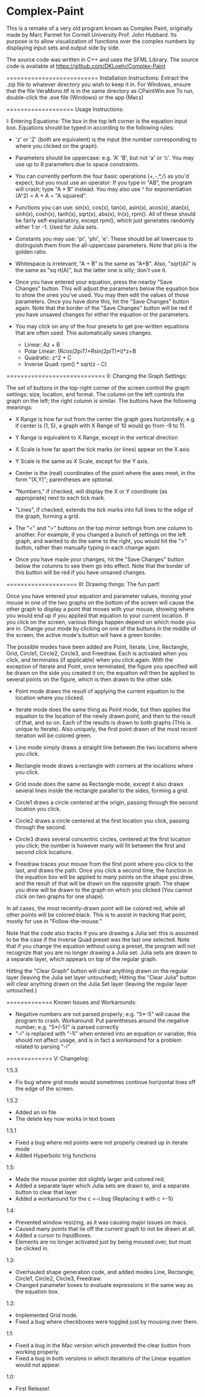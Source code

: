 Complex-Paint
=============

This is a remake of a very old program known as Complex Paint, originally made by Marc Parmet for Cornell University Prof. John Hubbard. Its purpose is to allow visualization of functions over the complex numbers by displaying input sets and output side by side.

The source code was written in C++ and uses the SFML Library. The source code is available at https://github.com/DKLoehr/Complex-Paint

==========================
Installation Instructions:
Extract the .zip file to whatever directory you wish to keep it in. 
For Windows, ensure that the file VeraMono.ttf is in the same directory as CPaintWin.exe
To run, double-click the .exe file (Windows) or the app (Macs)

===================
Usage Instructions:


I: Entering Equations: The box in the top left corner is the equation input box. Equations should be typed in according to the following rules: 

* 'z' or 'Z' (both are equivalent) is the input (the number corresponding to where you clicked on the graph).

* Parameters should be uppercase: e.g. 'A' 'B', but not 'a' or 'c'. You may use up to 8 parameters due to space constraints.

* You can currently perform the four basic operations (+,-,*,/) as you'd expect, but you must use an operator: If you type in "AB", the program will crash; type "A * B" instead. You may also use ^ for exponentiation (A^2) = A * A = "A squared".

* Functions you can use: sin(x), cos(x), tan(x), asin(x), acos(x), atan(x), sinh(x), cosh(x), tanh(x), sqrt(x), abs(x), ln(x), rpm(). All of these should be fairly self-explanatory, except rpm(), which just generates randomly either 1 or -1. Used for Julia sets.

* Constants you may use: 'pi', 'phi', 'e': These should be all lowercase to distinguish them from the all-uppercase parameters. Note that phi is the golden ratio.

* Whitespace is irrelevant; "A + B" is the same as "A+B". Also, "sqrt(A)" is the same as "sq rt(A)", but the latter one is silly; don't use it.

* Once you have entered your equation, press the nearby "Save Changes" button. This will adjust the parameters below the equation box to show the ones you've used. You may then edit the values of those parameters. Once you have done this, hit the "Save Changes" button again. Note that the border of the "Save Changes" button will be red if you have unsaved changes for either the equation or the parameters.

* You may click on any of the four presets to get pre-written equations that are often used. This automatically saves changes.
	* Linear: 	Az + B
	* Polar Linear: (R*cos(2*pi*T)+R*sin(2*pi*T)*i)*z+B
	* Quadratic: 	z^2 + C
	* Inverse Quad: rpm() * sqrt(z - C)

============================
II: Changing the Graph Settings: 

The set of buttons in the top-right corner of the screen control the graph settings: size, location, and format. The column on the left controls the graph on the left; the right column is similar. The buttons have the following meanings:
* X Range is how far out from the center the graph goes horizontally; e.g. if center is (1, 5), a graph with X Range of 10 would go from -9 to 11.

* Y Range is equivalent to X Range, except in the vertical direction

* X Scale is how far apart the tick marks (or lines) appear on the X axis

* Y Scale is the same as X Scale, except for the Y axis.

* Center is the (real) coordinates of the point where the axes meet, in the form "(X,Y)"; parentheses are optional.

* "Numbers," if checked, will display the X or Y coordinate (as appropriate) next to each tick mark.

* "Lines", if checked, extends the tick marks into full lines to the edge of the graph, forming a grid.

* The "<" and ">" buttons on the top mirror settings from one column to another. For example, if you changed a bunch of settings on the left graph, and wanted to do the same to the right, you would hit the ">" button, rather than manually typing in each change again.

* Once you have made your changes, hit the "Save Changes" button below the columns to see them go into effect. Note that the border of this button will be red if you have unsaved changes.

====================
III: Drawing things: The fun part!

Once you have entered your equation and parameter values, moving your mouse in one of the two graphs on the bottom of the screen will cause the other graph to display a point that moves with your mouse, showing where you would end up if you applied that equation to your current location. 
If you click on the screen, various things happen depend on which mode you are in. Change your mode by clicking on one of the buttons in the middle of the screen; the active mode's button will have a green border.

The possible modes have been added are Point, Iterate, Line, Rectangle, Grid, Circle1, Circle2, Circle3, and Freedraw. Each is activated when you click, and terminates (if applicable) when you click again. With the exception of Iterate and Point, once terminated, the figure you specified will be drawn on the side you created it on; the equation will then be applied to several points on the figure, which is then drawn to the other side.

* Point mode draws the result of applying the current equation to the location where you clicked.

* Iterate mode does the same thing as Point mode, but then applies the equation to the location of the newly drawn point, and then to the result of that, and so on. Each of the results is drawn to both graphs (This is unique to Iterate). Also uniquely, the first point drawn of the most recent iteration will be colored green.

* Line mode simply draws a straight line between the two locations where you click.

* Rectangle mode draws a rectangle with corners at the locations where you click.

* Grid mode does the same as Rectangle mode, except it also draws several lines inside the rectangle parallel to the sides, forming a grid.

* Circle1 draws a circle centered at the origin, passing through the second location you click.

* Circle2 draws a circle centered at the first location you click, passing through the second.

* Circle3 draws several concentric circles, centered at the first location you click; the number is however many will fit between the first and second click locations.

* Freedraw traces your mouse from the first point where you click to the last, and draws the path. Once you click a second time, the function in the equation box will be applied to many points on the shape you drew, and the result of that will be drawn on the opposite graph. The shape you drew will be drawn to the graph on which you clicked (You cannot click on two graphs for one shape).

In all cases, the most recently-drawn point will be colored red, while all other points will be colored black. This is to assist in tracking that point, mostly for use in "Follow-the-mouse."

Note that the code also tracks if you are drawing a Julia set: this is assumed to be the case if the Inverse Quad preset was the last one selected. Note that if you change the equation without using a preset, the program will not recognize that you are no longer drawing a Julia set. Julia sets are drawn to a separate layer, which appears on top of the regular graph.

Hitting the "Clear Graph" button will clear anything drawn on the regular layer (leaving the Julia set layer untouched); Hitting the "Clear Julia" button will clear anything drawn on the Julia Set layer (leaving the regular layer untouched.)

=============
Known Issues and Workarounds:

* Negative numbers are not parsed properly; e.g. "5*-5" will cause the program to crash. Workaround: Put parentheses around the negative number; e.g. "5*(-5)" is parsed correctly
* "-i" is replaced with "-1i" when entered into an equation or variable; this should not affect usage, and is in fact a workaround for a problem related to parsing "-i"

=============
V: Changelog:

1.5.3
* Fix bug where grid mode would sometimes continue horizontal lines off the edge of the screen.

1.5.2
* Added an ini file
* The delete key now works in text boxes

1.5.1
* Fixed a bug where red points were not properly cleaned up in iterate mode
* Added Hyperbolic trig functions

1.5:
* Made the mouse pointer dot slightly larger and colored red.
* Added a separate layer which Julia sets are drawn to, and a separate button to clear that layer
* Added a workaround for the c =-i bug (Replacing it with c =-1i)

1.4:
* Prevented window resizing, as it was causing major issues on macs.
* Caused many points that lie off the current graph to not be drawn at all.
* Added a cursor to InputBoxes.
* Elements are no longer activated just by being moused over, but must be clicked in.

1.3: 
* Overhauled shape generation code, and added modes Line, Rectangle, Circle1, Circle2, Circle3, Freedraw.
* Changed parameter boxes to evaluate expressions in the same way as the equation box.

1.2:
* Implemented Grid mode.
* Fixed a bug where checkboxes were toggled just by mousing over them.

1.1:
* Fixed a bug in the Mac version which prevented the clear button from working properly.
* Fixed a bug in both versions in which iterations of the Linear equation would not appear.

1.0:
* First Release!